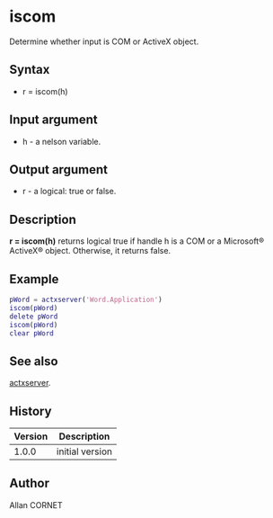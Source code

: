 

# iscom

Determine whether input is COM or ActiveX object.

## Syntax

- r = iscom(h)

## Input argument

 - h - a nelson variable.

## Output argument

 - r - a logical: true or false.

## Description


  <p><b>r = iscom(h)</b> returns logical true if handle h is a COM or a Microsoft® ActiveX® object. Otherwise, it returns false.</p>


## Example

```matlab
pWord = actxserver('Word.Application')
iscom(pWord)
delete pWord
iscom(pWord)
clear pWord
```

## See also

[actxserver](actxserver.html).
## History

|Version|Description|
|------|------|
|1.0.0|initial version|


## Author

Allan CORNET



